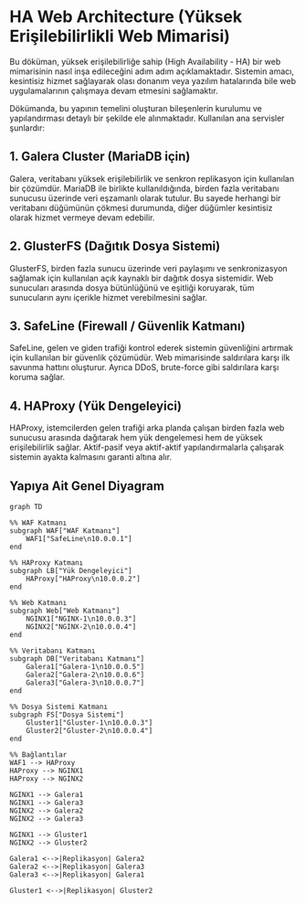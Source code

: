 # HA Web Architecture (Yüksek Erişilebilirlikli Web Mimarisi)
Bu döküman, yüksek erişilebilirliğe sahip (High Availability - HA) bir web mimarisinin nasıl inşa edileceğini adım adım açıklamaktadır. Sistemin amacı, kesintisiz hizmet sağlayarak olası donanım veya yazılım hatalarında bile web uygulamalarının çalışmaya devam etmesini sağlamaktır.

Dökümanda, bu yapının temelini oluşturan bileşenlerin kurulumu ve yapılandırması detaylı bir şekilde ele alınmaktadır. Kullanılan ana servisler şunlardır:

## 1. Galera Cluster (MariaDB için)
Galera, veritabanı yüksek erişilebilirlik ve senkron replikasyon için kullanılan bir çözümdür. MariaDB ile birlikte kullanıldığında, birden fazla veritabanı sunucusu üzerinde veri eşzamanlı olarak tutulur. Bu sayede herhangi bir veritabanı düğümünün çökmesi durumunda, diğer düğümler kesintisiz olarak hizmet vermeye devam edebilir.

## 2. GlusterFS (Dağıtık Dosya Sistemi)
GlusterFS, birden fazla sunucu üzerinde veri paylaşımı ve senkronizasyon sağlamak için kullanılan açık kaynaklı bir dağıtık dosya sistemidir. Web sunucuları arasında dosya bütünlüğünü ve eşitliği koruyarak, tüm sunucuların aynı içerikle hizmet verebilmesini sağlar.

## 3. SafeLine (Firewall / Güvenlik Katmanı)
SafeLine, gelen ve giden trafiği kontrol ederek sistemin güvenliğini artırmak için kullanılan bir güvenlik çözümüdür. Web mimarisinde saldırılara karşı ilk savunma hattını oluşturur. Ayrıca DDoS, brute-force gibi saldırılara karşı koruma sağlar.

## 4. HAProxy (Yük Dengeleyici)
HAProxy, istemcilerden gelen trafiği arka planda çalışan birden fazla web sunucusu arasında dağıtarak hem yük dengelemesi hem de yüksek erişilebilirlik sağlar. Aktif-pasif veya aktif-aktif yapılandırmalarla çalışarak sistemin ayakta kalmasını garanti altına alır.

## Yapıya Ait Genel Diyagram

```mermaid
graph TD

%% WAF Katmanı
subgraph WAF["WAF Katmanı"]
    WAF1["SafeLine\n10.0.0.1"]
end

%% HAProxy Katmanı
subgraph LB["Yük Dengeleyici"]
    HAProxy["HAProxy\n10.0.0.2"]
end

%% Web Katmanı
subgraph Web["Web Katmanı"]
    NGINX1["NGINX-1\n10.0.0.3"]
    NGINX2["NGINX-2\n10.0.0.4"]
end

%% Veritabanı Katmanı
subgraph DB["Veritabanı Katmanı"]
    Galera1["Galera-1\n10.0.0.5"]
    Galera2["Galera-2\n10.0.0.6"]
    Galera3["Galera-3\n10.0.0.7"]
end

%% Dosya Sistemi Katmanı
subgraph FS["Dosya Sistemi"]
    Gluster1["Gluster-1\n10.0.0.3"]
    Gluster2["Gluster-2\n10.0.0.4"]
end

%% Bağlantılar
WAF1 --> HAProxy
HAProxy --> NGINX1
HAProxy --> NGINX2

NGINX1 --> Galera1
NGINX1 --> Galera3
NGINX2 --> Galera2
NGINX2 --> Galera3

NGINX1 --> Gluster1
NGINX2 --> Gluster2

Galera1 <-->|Replikasyon| Galera2
Galera2 <-->|Replikasyon| Galera3
Galera3 <-->|Replikasyon| Galera1

Gluster1 <-->|Replikasyon| Gluster2


```
